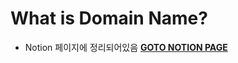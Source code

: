 # What is Domain Name?

- Notion 페이지에 정리되어있음
**[GOTO NOTION PAGE](https://www.notion.so/What-is-Domain-Name-87caf2c9f4bc4561a884b953fc1b54d3)**